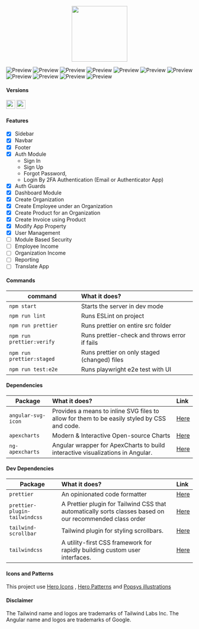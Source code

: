 <p align="center">
    <img src="src/assets/preview/logo.png" width="150">
</p>

<p>
  <img alt="Preview" src="img/dashboard-v3.png">
  <img alt="Preview" src="img/employee-v2.png">
  <img alt="Preview" src="img/product.png">
  <img alt="Preview" src="img/invoice-list-v1.png">
  <img alt="Preview" src="img/invoice-page-part-1.png">
  <img alt="Preview" src="img/invoice-page-part-2.png">
  <img alt="Preview" src="img/invoice-page-part-3.png">
  <img alt="Preview" src="img/invoice-pdf.png">
  <img alt="Preview" src="img/user-profile-v2.png">
    <img alt="Preview" src="img/2FA-By-Authenticator-App.png">
  <img alt="Preview" src="img/app-property-v1.png">


</p>

#### Versions

<a href="https://angular.io"><img height= "24" src= "https://img.shields.io/badge/Angular 19-DD0031?style=for-the-badge&logo=angular&logoColor=white"></a> <a href="https://tailwindcss.com"><img height= "24" src= "https://img.shields.io/badge/Tailwind 3-0ea5e9?style=for-the-badge&logo=tailwind-css&logoColor=white"></a>

#### Features

- [x] Sidebar
- [x] Navbar
- [x] Footer
- [x] Auth Module 
    - Sign In
    - Sign Up
    - Forgot Password,
    - Login By 2FA Authentication (Email or Authenticator App)
- [x] Auth Guards
- [x] Dashboard Module
- [x] Create Organization
- [x] Create Employee under an Organization
- [x] Create Product for an Organization
- [x] Create Invoice using Product
- [x] Modify App Property
- [x] User Management
- [ ] Module Based Security
- [ ] Employee Income 
- [ ] Organization Income
- [ ] Reporting
- [ ] Translate App

#### Commands

| command                   | What it does?                                 |
| ------------------------- | :-------------------------------------------- |
| `npm start`               | Starts the server in dev mode                 |
| `npm run lint`            | Runs ESLint on project                        |
| `npm run prettier`        | Runs prettier on entire src folder            |
| `npm run prettier:verify` | Runs prettier-check and throws error if fails |
| `npm run prettier:staged` | Runs prettier on only staged (changed) files  |
| `npm run test:e2e`        | Runs playwright e2e test with UI              |

#### Dependencies

| Package            | What it does?                                                                               | Link                                                   |
| ------------------ | :------------------------------------------------------------------------------------------ | :----------------------------------------------------- |
| `angular-svg-icon` | Provides a means to inline SVG files to allow for them to be easily styled by CSS and code. | [Here](https://www.npmjs.com/package/angular-svg-icon) |
| `apexcharts`       | Modern & Interactive Open-source Charts                                                     | [Here](https://www.npmjs.com/package/apexcharts)       |
| `ng-apexcharts`    | Angular wrapper for ApexCharts to build interactive visualizations in Angular.              | [Here](https://www.npmjs.com/package/ng-apexcharts)    |

#### Dev Dependencies

| Package                       | What it does?                                                                                            | Link                                                              |
| ----------------------------- | :------------------------------------------------------------------------------------------------------- | :---------------------------------------------------------------- |
| `prettier`                    | An opinionated code formatter                                                                            | [Here](https://www.npmjs.com/package/prettier)                    |
| `prettier-plugin-tailwindcss` | A Prettier plugin for Tailwind CSS that automatically sorts classes based on our recommended class order | [Here](https://www.npmjs.com/package/prettier-plugin-tailwindcss) |
| `tailwind-scrollbar`          | Tailwind plugin for styling scrollbars.                                                                  | [Here](https://www.npmjs.com/package/tailwind-scrollbar)          |
| `tailwindcss`                 | A utility-first CSS framework for rapidly building custom user interfaces.                               | [Here](https://www.npmjs.com/package/tailwindcss)                 |

#### Icons and Patterns

This project use [Hero Icons](https://heroicons.com/) , [Hero Patterns](https://heropatterns.com/) and [Popsys illustrations](https://popsy.co/)


#### Disclaimer

The Tailwind name and logos are trademarks of Tailwind Labs Inc.
The Angular name and logos are trademarks of Google.
